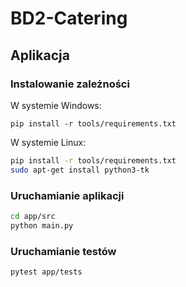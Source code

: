# BD2-Catering

## Aplikacja

### Instalowanie zależności

W systemie Windows:

```batch
pip install -r tools/requirements.txt
```

W systemie Linux:

```bash
pip install -r tools/requirements.txt
sudo apt-get install python3-tk
```

### Uruchamianie aplikacji

```bash
cd app/src
python main.py
```

### Uruchamianie testów

```bash
pytest app/tests
```
